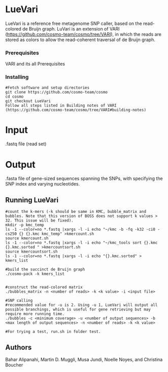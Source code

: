 # LueVari
LueVari is a reference free metagenome SNP caller, based on the read-colored de Bruijn graph. LuVari is an extension of VARI (https://github.com/cosmo-team/cosmo/tree/VARI), in which the reads are stored as colors to allow the read-coherent traversal of de Bruijn graph. 
### Prerequisites

VARI and its all Prerequisites



### Installing
```
#Fetch software and setup directories
git clone https://github.com/cosmo-team/cosmo
cd cosmo
git checkout LueVari
Follow all steps listed in Building notes of VARI (https://github.com/cosmo-team/cosmo/tree/VARI#building-notes)
```
# Input
.fastq file (read set) 
# Output
.fasta file of gene-sized sequences spanning the SNPs, with specifying the SNP index and varying nucleotides.  
## Running LueVari
```
#count the k-mers (-k should be same in KMC, bubble_matrix and bubbles. Note that this version of BOSS does not support k values > 32. This issue will be fixed).
mkdir -p kmc_temp
ls -1 --color=no *.fastq |xargs -l -i echo "~/kmc -b -fq -k32 -ci0 -cs250 {} {}.kmc kmc_temp" >kmercount.sh
source kmercount.sh
ls -1 --color=no *.fastq |xargs -l -i echo "~/kmc_tools sort {}.kmc {}.kmc.sorted " >kmercountsort.sh
source kmercountsort.sh
ls -1 --color=no *.fastq |xargs -l -i echo "{}.kmc.sorted" > kmers_list

#build the succinct de Bruijn graph
./cosmo-pack -k kmers_list 


#construct the read-colored matrix
./bubbles_matrix -n <number of reads> -k <k value> -i <input file>

#SNP calling
#recommended value for -u is 2. Using -u 1, LueVari will output all possible branchings, which is useful for gene retrieving but may require more running time.
./bubbles -c <minimum coverage> -u <number of output sequences> -b <max length of output sequences> -n <number of reads> -k <k value>

#For trying a test, run.sh in folder test.
```
## Authors
Bahar Alipanahi, Martin D. Muggli, Musa Jundi, Noelle Noyes, and Christina Boucher

